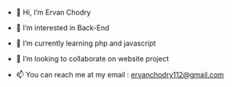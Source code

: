 - 👋 Hi, I’m Ervan Chodry

- 👀 I’m interested in Back-End
- 🌱 I’m currently learning php and javascript
- 💞️ I’m looking to collaborate on website project
- 📫 You can reach me at my email : ervanchodry112@gmail.com

